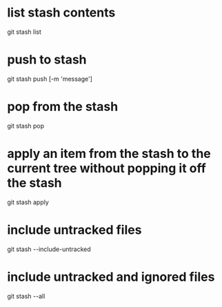 
# list stash contents
git stash list

# push to stash
git stash push [-m 'message']

# pop from the stash
git stash pop <stash-item>

# apply an item from the stash to the current tree without popping it off the stash
git stash apply <stash-item>

# include untracked files
git stash --include-untracked

# include untracked and ignored files
git stash --all
